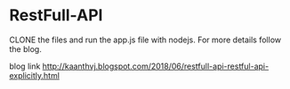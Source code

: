 # RestFull-API

CLONE the files and run the app.js file with nodejs. For more details follow the blog.

blog link http://kaanthvj.blogspot.com/2018/06/restfull-api-restful-api-explicitly.html
